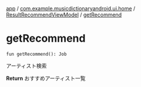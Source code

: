 [app](../../index.md) / [com.example.musicdictionaryandroid.ui.home](../index.md) / [ResultRecommendViewModel](index.md) / [getRecommend](./get-recommend.md)

# getRecommend

`fun getRecommend(): Job`

アーティスト検索

**Return**
おすすめアーティスト一覧

